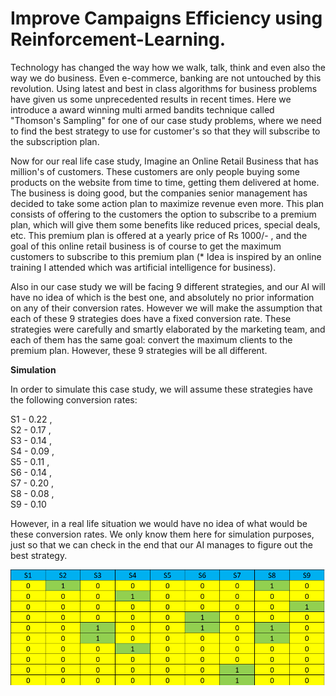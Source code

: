# Improve Campaigns Efficiency using Reinforcement-Learning.
Technology has changed the way how we walk, talk, think and even also the way we do business. Even e-commerce, banking are not untouched by this revolution. Using latest and best in class algorithms for business problems have given us some unprecedented results in recent times. Here we introduce a award winning multi armed bandits technique called "Thomson's Sampling" for one of our case study problems, where we need to find the best strategy to use for customer's so that they will subscribe to the subscription plan.

Now for our real life case study, Imagine an Online Retail Business that has million's of customers. These customers are only people buying
some products on the website from time to time, getting them delivered at home. The business is doing good, but the companies senior management has decided to take some action plan to maximize revenue even more. This plan consists of offering to the customers the option to subscribe to a premium plan, which will give them some benefits like reduced prices, special deals, etc. This premium plan is offered at a yearly price of Rs 1000/- , and the goal of this online retail business is of course to get the maximum customers to subscribe to this premium plan (* Idea is inspired by an online training I attended which was artificial intelligence for business).

Also in our case study we will be facing 9 different strategies, and our AI will have no idea of which is the best one, and absolutely no prior information on any of their conversion rates. However we will make the assumption that each of these 9 strategies does have a fixed conversion rate. These strategies were carefully and smartly elaborated by the marketing team, and each of them has the same goal: convert the maximum clients to the premium plan. However, these 9 strategies will be all different.

**Simulation**

In order to simulate this case study, we will assume these strategies have the following conversion rates:

S1 - 0.22 ,  
S2 - 0.17 ,  
S3 - 0.14 ,  
S4 - 0.09 ,  
S5 - 0.11 ,  
S6 - 0.14 ,  
S7 - 0.20 ,  
S8 - 0.08 ,  
S9 - 0.10

However, in a real life situation we would have no idea of what would be these conversion rates. We only know them here for simulation purposes, just so that we can check in the end that our AI manages to figure out the best strategy.

![Simulated_Rewards_Matrix](https://github.com/Diwas26/Improve-Campaigns-Efficiency-using-Reinforcement-Learning./blob/master/1.png)

  

